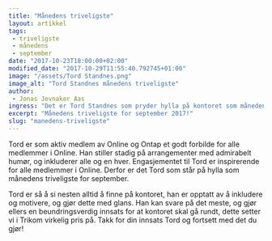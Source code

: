 ```yaml
---
title: "Månedens triveligste"
layout: artikkel
tags: 
 - triveligste
 - månedens
 - september
date: "2017-10-23T18:00:00+02:00"
modified_date: "2017-10-29T11:55:40.792745+01:00"
image: "/assets/Tord Standnes.png"
image_alt: "Tord Standnes månedens triveligste"
author:
 - Jonas Jevnaker Aas
ingress: "Det er Tord Standnes som pryder hylla på kontoret som månedens triveligste for september!"
excerpt: "Månedens triveligste for september 2017!"
slug: "manedens-triveligste"
---
```

Tord er som aktiv medlem av Online og Ontap et godt forbilde for alle medlemmer i Online. Han stiller stadig på arrangementer med admirabelt humør, og inkluderer alle og en hver. Engasjementet til Tord er inspirerende for alle medlemmer i Online. Derfor er det Tord som står på hylla som månedens triveligste for september.

Tord er så å si nesten alltid å finne på kontoret, han er opptatt av å inkludere og motivere, og gjør dette med glans. Han kan svare på det meste, og gjør ellers en beundringsverdig innsats for at kontoret skal gå rundt, dette setter vi i Trikom virkelig pris på. Takk for din innsats Tord og fortsett med det du gjør!